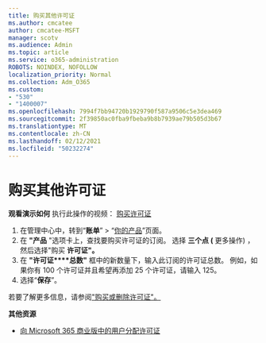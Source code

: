 ```yaml
---
title: 购买其他许可证
ms.author: cmcatee
author: cmcatee-MSFT
manager: scotv
ms.audience: Admin
ms.topic: article
ms.service: o365-administration
ROBOTS: NOINDEX, NOFOLLOW
localization_priority: Normal
ms.collection: Adm_O365
ms.custom:
- "530"
- "1400007"
ms.openlocfilehash: 7994f7bb94720b1929790f587a9506c5e3dea469
ms.sourcegitcommit: 2f39850ac0fba9fbeba9b8b7939ae79b505d3b67
ms.translationtype: MT
ms.contentlocale: zh-CN
ms.lasthandoff: 02/12/2021
ms.locfileid: "50232274"
---
```

# <a name="buy-additional-licenses"></a>购买其他许可证

**观看演示如何** 执行此操作的视频： [购买许可证](https://go.microsoft.com/fwlink/p/?linkid=2154857)

1. 在管理中心中，转到“**账单**” > “[你的产品](https://go.microsoft.com/fwlink/p/?linkid=842054)”页面。
2. 在 **"产品** "选项卡上，查找要购买许可证的订阅。 选择 **三个点 (** 更多操作) ，然后选择"购买 **许可证"。**
3. 在 **"许可证****总数"** 框中的新数量下，输入此订阅的许可证总数。 例如，如果你有 100 个许可证并且希望再添加 25 个许可证，请输入 125。
4. 选择“**保存**”。

若要了解更多信息，请参阅["购买或删除许可证"。](https://docs.microsoft.com/microsoft-365/commerce/licenses/buy-licenses)

**其他资源**

- [向 Microsoft 365 商业版中的用户分配许可证](https://docs.microsoft.com/microsoft-365/admin/manage/assign-licenses-to-users)